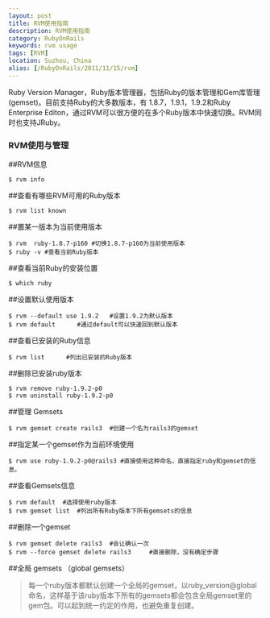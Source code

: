 ```yaml
---
layout: post
title: RVM使用指南
description: RVM使用指南
category: RubyOnRails
keywords: rvm usage
tags: [RVM]
location: Suzhou, China
alias: [/RubyOnRails/2011/11/15/rvm]
---
```

Ruby Version Manager，Ruby版本管理器，包括Ruby的版本管理和Gem库管理(gemset)。目前支持Ruby的大多数版本，有 1.8.7，1.9.1，1.9.2和Ruby Enterprise Editon，通过RVM可以很方便的在多个Ruby版本中快速切换。RVM同时也支持JRuby。

### RVM使用与管理

##RVM信息

	$ rvm info

##查看有哪些RVM可用的Ruby版本

	$ rvm list known

##置某一版本为当前使用版本

	$ rvm  ruby-1.8.7-p160 #切换1.8.7-p160为当前使用版本 
	$ ruby -v #查看当前Ruby版本  

##查看当前Ruby的安装位置

	$ which ruby

##设置默认使用版本

	$ rvm --default use 1.9.2   #设置1.9.2为默认版本 
	$ rvm default      #通过default可以快速回到默认版本 

##查看已安装的Ruby信息

	$ rvm list      #列出已安装的Ruby版本 

##删除已安装ruby版本

	$ rvm remove ruby-1.9.2-p0 
	$ rvm uninstall ruby-1.9.2-p0 

##管理 Gemsets

	$ rvm gemset create rails3  #创建一个名为rails3的gemset 

##指定某一个gemset作为当前环境使用

	$ rvm use ruby-1.9.2-p0@rails3 #直接使用这种命名，直接指定ruby和gemset的信息。

##查看Gemsets信息

	$ rvm default  #选择使用ruby版本
	$ rvm gemset list  #列出所有Ruby版本下所有gemsets的信息

##删除一个gemset

	$ rvm gemset delete rails3  #会让确认一次
	$ rvm --force gemset delete rails3     #直接删除，没有确定步骤  

##全局 gemsets （global gemsets） 

> 每一个ruby版本都默认创建一个全局的gemset，以ruby_version@global命名，这样基于该ruby版本下所有的gemsets都会包含全局gemset里的gem包。可以起到统一约定的作用，也避免重复创建。
